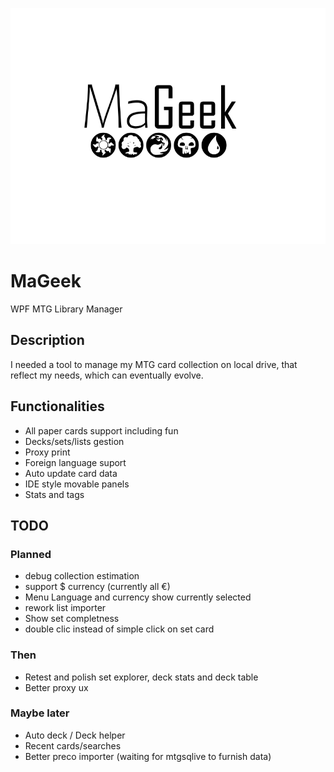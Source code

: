 ![MaGeek](/Graph/Title.png "MaGeek")

# MaGeek

WPF MTG Library Manager 

## Description

I needed a tool to manage my MTG card collection on local drive, that reflect my needs, which can eventually evolve.

## Functionalities

-	All paper cards support including fun
-	Decks/sets/lists gestion
-	Proxy print
-	Foreign language suport
-	Auto update card data
-	IDE style movable panels
-	Stats and tags

## TODO

### Planned

-	debug collection estimation
-	support $ currency (currently all €)
- 	Menu Language and currency show currently selected
-	rework list importer
-	Show set completness
-	double clic instead of simple click on set card

### Then

-	Retest and polish set explorer, deck stats and deck table
-	Better proxy ux

### Maybe later

-	Auto deck / Deck helper
-	Recent cards/searches
-	Better preco importer (waiting for mtgsqlive to furnish data)